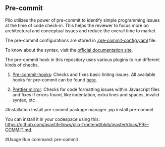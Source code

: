 ## Pre-commit
Plio utilizes the power of pre-commit to identify simple programming issues at the time of code check-in. This helps the reviewer to focus more on architectural and conceptual issues and reduce the overall time to market.

The pre-commit configurations are stored in [.pre-commit-config.yaml](../.pre-commit-config.yaml) file.

To know about the syntax, visit the [official documentation site](https://pre-commit.com/).

The pre-commit hook in this repository uses various plugins to run different kinds of checks.

1. [Pre-commit-hooks](https://github.com/pre-commit/pre-commit-hooks): Checks and fixes basic linting issues. All available hooks for pre-commit can be found [here](https://github.com/pre-commit/pre-commit-hooks#hooks-available).

2. [Prettier mirror](https://github.com/pre-commit/mirrors-prettier): Checks for code formatting issues within Javascript files and fixes if errors found, like indentation, extra lines and spaces, invalid syntax, etc .

#Installation
Install pre-commit package manager.
    pip install pre-commit

You can install it in your codespace using this: https://github.com/avantifellows/plio-frontend/blob/master/docs/PRE-COMMIT.md.

#Usage
Run command:
    pre-commit .
